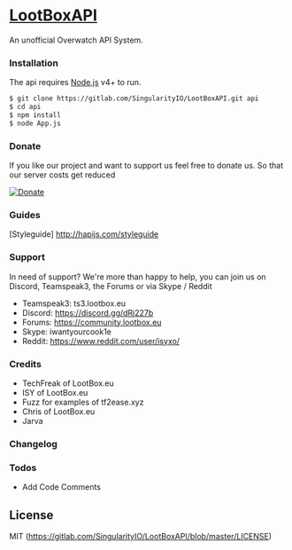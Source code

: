# [LootBoxAPI](https://lootbox.eu)
An unofficial Overwatch API System.


### Installation
The api requires [Node.js](https://nodejs.org/) v4+ to run.


```sh
$ git clone https://gitlab.com/SingularityIO/LootBoxAPI.git api
$ cd api
$ npm install
$ node App.js
```

###  Donate
If you like our project and want to support us feel free to donate us. So that our server costs get reduced 

[![Donate](https://img.shields.io/badge/Donate-PayPal-green.svg)](https://www.paypal.com/cgi-bin/webscr?cmd=_s-xclick&hosted_button_id=3SVVKGLWXRQFY)

###  Guides
[Styleguide] http://hapijs.com/styleguide
###  Support
In need of support? We're more than happy to help, you can join us on Discord, Teamspeak3, the Forums or via Skype / Reddit
* Teamspeak3: ts3.lootbox.eu
* Discord: https://discord.gg/dRj227b
* Forums: https://community.lootbox.eu
* Skype: iwantyourcook1e
* Reddit: https://www.reddit.com/user/isyxo/

###  Credits
* TechFreak of LootBox.eu 
* ISY of LootBox.eu
* Fuzz for examples of tf2ease.xyz
* Chris of LootBox.eu
* Jarva 


### Changelog

### Todos
 - Add Code Comments

License
----

MIT (https://gitlab.com/SingularityIO/LootBoxAPI/blob/master/LICENSE)




